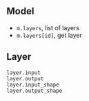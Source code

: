 ## Model
* `m.layers`, list of layers
* `m.layers[id]`, get layer

## Layer
```
layer.input
layer.output
layer.input_shape
layer.output_shape
```
